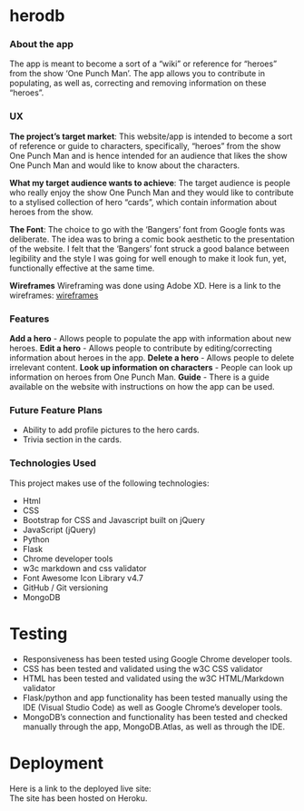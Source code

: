# herodb

### About the app
The app is meant to become a sort of a “wiki” or reference for “heroes” from the show ‘One Punch Man’. The app allows you to contribute in populating, as well as, correcting and removing information on these “heroes”.

### UX

**The project’s target market**: This website/app is intended to become a sort of reference or guide to characters, specifically, “heroes” from the show One Punch Man and is hence intended for an audience that likes the show One Punch Man and would like to know about the characters.

**What my target audience wants to achieve**: The target audience is people who really enjoy the show One Punch Man and they would like to contribute to a stylised collection of hero “cards”, which contain information about heroes from the show.

**The Font**: The choice to go with the ‘Bangers’ font from Google fonts was deliberate. The idea was to bring a comic book aesthetic to the presentation of the website. I felt that the ‘Bangers’ font struck a good balance between legibility and the style I was going for well enough to make it look fun, yet, functionally effective at the same time.

**Wireframes**
Wireframing was done using Adobe XD.  Here is a link to the wireframes: [wireframes](https://github.com/ablshk/herodb/tree/master/wireframes)

### Features
**Add a hero** - Allows people to populate the app with information about new heroes.
**Edit a hero** - Allows people to contribute by editing/correcting information about heroes in the app.
**Delete a hero** - Allows people to delete irrelevant content.
**Look up information on characters** - People can look up information on heroes from One Punch Man.
**Guide** - There is a guide available on the website with instructions on how the app can be used.

### Future Feature Plans
* Ability to add profile pictures to the hero cards.
* Trivia section in the cards.

### Technologies Used
This project makes use of the following technologies:
* Html
* CSS
* Bootstrap for CSS and Javascript built on jQuery
* JavaScript (jQuery)
* Python
* Flask
* Chrome developer tools
* w3c markdown and css validator
* Font Awesome Icon Library v4.7
* GitHub / Git versioning
* MongoDB

# Testing
* Responsiveness has been tested using Google Chrome developer tools.
* CSS has been tested and validated using the w3C CSS validator
* HTML has been tested and validated using the w3C HTML/Markdown validator
* Flask/python and app functionality has been tested manually using the IDE (Visual Studio Code) as well as Google Chrome’s developer tools.
* MongoDB’s connection and functionality has been tested and checked manually through the app, MongoDB.Atlas, as well as through the IDE.

# Deployment
Here is a link to the deployed live site:  
The site has been hosted on Heroku.